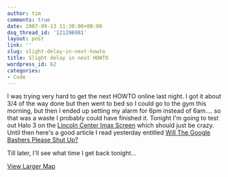 ```yaml
---
author: tim
comments: true
date: 2007-09-13 11:30:00+00:00
dsq_thread_id: '121296981'
layout: post
link: ''
slug: slight-delay-in-next-howto
title: Slight delay in next HOWTO
wordpress_id: 62
categories:
- Code
---
```


I was trying very hard to get the next HOWTO online last night. I got it about
3/4 of the way done but then went to bed so I could go to the gym this
morning, but then I ended up setting my alarm for 6pm instead of 6am.... so
that was a waste I probably could have finished it. Tonight I'm going to test
out Halo 3 on the [Lincoln Center Imax Screen](http://www.fandango.com/amcloewslincolnsquare13withimax_aabqi/theaterpage) which should just be crazy. Until
then here's a good article I read yesterday entitled [Will The Google Bashers
Please Shut Up?](http://performancing.com/will-the-google-bashers-please-shut-up)  
  
Till later, I'll see what time I get back tonight...  
  
[View Larger Map](http://maps.google.com/maps?f=q&hl=en&geocode=&q=AMC+Loews+Lincoln+Square+13+with+IMAX&sll=37.0625,-95.677068&sspn=46.409192,82.265625&ie=UTF8&om=1&cid=40775399,-73982061,2461097962691146914&ll=40.784441,-73.977814&spn=0.019497,0.025749&z=14&iwloc=A&source=embed)


